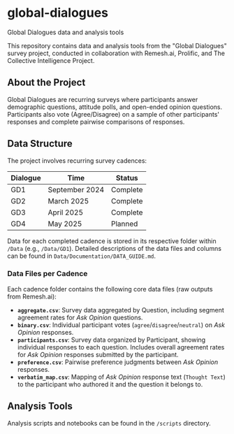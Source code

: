 # global-dialogues
Global Dialogues data and analysis tools

This repository contains data and analysis tools from the "Global Dialogues" survey project, conducted in collaboration with Remesh.ai, Prolific, and The Collective Intelligence Project.

## About the Project
Global Dialogues are recurring surveys where participants answer demographic questions, attitude polls, and open-ended opinion questions. Participants also vote (Agree/Disagree) on a sample of other participants' responses and complete pairwise comparisons of responses.

## Data Structure

The project involves recurring survey cadences:

| Dialogue | Time          | Status   |
|----------|---------------|----------|
| GD1      | September 2024 | Complete |
| GD2      | March 2025    | Complete  |
| GD3      | April 2025    | Complete  |
| GD4      | May 2025    | Planned  |

Data for each completed cadence is stored in its respective folder within `/Data` (e.g., `/Data/GD1`). Detailed descriptions of the data files and columns can be found in `Data/Documentation/DATA_GUIDE.md`.

### Data Files per Cadence

Each cadence folder contains the following core data files (raw outputs from Remesh.ai):

*   **`aggregate.csv`**: Survey data aggregated by Question, including segment agreement rates for *Ask Opinion* questions.
*   **`binary.csv`**: Individual participant votes (`agree`/`disagree`/`neutral`) on *Ask Opinion* responses.
*   **`participants.csv`**: Survey data organized by Participant, showing individual responses to each question. Includes overall agreement rates for *Ask Opinion* responses submitted by the participant.
*   **`preference.csv`**: Pairwise preference judgments between *Ask Opinion* responses.
*   **`verbatim_map.csv`**: Mapping of *Ask Opinion* response text (`Thought Text`) to the participant who authored it and the question it belongs to.

## Analysis Tools

Analysis scripts and notebooks can be found in the `/scripts` directory.

 


